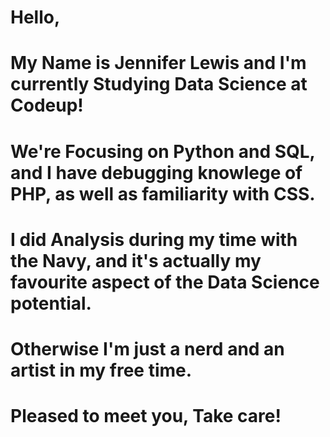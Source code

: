 # Hello,
# My Name is Jennifer Lewis and I'm currently Studying Data Science at Codeup!
# We're Focusing on Python and SQL, and I have debugging knowlege of PHP, as well as familiarity with CSS.
# I did Analysis during my time with the Navy, and it's actually my favourite aspect of the Data Science potential.
#
# Otherwise I'm just a nerd and an artist in my free time.
# Pleased to meet you, Take care!
